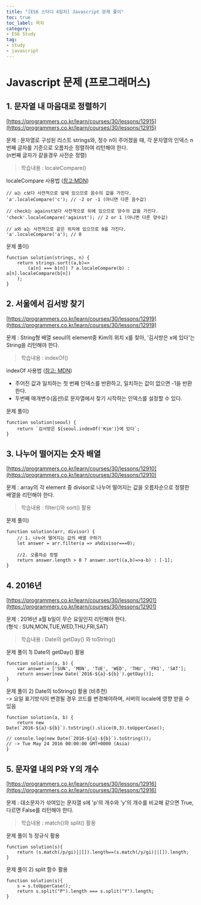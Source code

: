 ```yaml
---
title: "[ES6 스터디 4일차] Javascript 문제 풀이"
toc: true
toc_label: 목차
category:
- ES6 Study
tag:
- study
- javascript
---
```


# Javascript 문제 (프로그래머스)

## 1. 문자열 내 마음대로 정렬하기
[https://programmers.co.kr/learn/courses/30/lessons/12915](https://programmers.co.kr/learn/courses/30/lessons/12915)

문제 : 문자열로 구성된 리스트 strings와, 정수 n이 주어졌을 때, 각 문자열의 인덱스 n번째 글자를 기준으로 오름차순 정렬하여 리턴해야 한다. <br>
(n번째 글자가 같을경우 사전순 정렬)

> 학습내용 : localeCompare()

localeCompare 사용법 ([참고:MDN](https://developer.mozilla.org/ko/docs/Web/JavaScript/Reference/Global_Objects/String/localeCompare))
```
// a는 c보다 사전적으로 앞에 있으므로 음수의 값을 가진다.
'a'.localeCompare('c'); // -2 or -1 (아니면 다른 음수값)

// check는 against보다 사전적으로 뒤에 있으므로 양수의 값을 가진다.
'check'.localeCompare('against'); // 2 or 1 (아니면 다른 양수값)

// a와 a는 사전적으로 같은 위치에 있으므로 0을 가진다.
'a'.localeCompare('a'); // 0
```

문제 풀이)
```
function solution(strings, n) {
    return strings.sort((a,b)=> 
        (a[n] === b[n]) ? a.localeCompare(b) : a[n].localeCompare(b[n])
    );
}
```

## 2. 서울에서 김서방 찾기
[https://programmers.co.kr/learn/courses/30/lessons/12919](https://programmers.co.kr/learn/courses/30/lessons/12919)

문제 : String형 배열 seoul의 element중 Kim의 위치 x를 찾아, '김서방은 x에 있다'는 String을 리턴해야 한다.

> 학습내용 : indexOf()

indexOf 사용법 ([참고: MDN](https://developer.mozilla.org/ko/docs/Web/JavaScript/Reference/Global_Objects/String/indexOf))
- 주어진 값과 일치하는 첫 번째 인덱스를 반환하고, 일치하는 값이 없으면 -1을 반환한다. 
- 두번째 매개변수(옵션)로 문자열에서 찾기 시작하는 인덱스를 설정할 수 있다.

문제 풀이)
```
function solution(seoul) {
    return `김서방은 ${seoul.indexOf('Kim')}에 있다`;
}
```

## 3. 나누어 떨어지는 숫자 배열
[https://programmers.co.kr/learn/courses/30/lessons/12910](https://programmers.co.kr/learn/courses/30/lessons/12910)

문제 : array의 각 element 중 divisor로 나누어 떨어지는 값을 오름차순으로 정렬한 배열을 리턴해야 한다.

> 학습내용 : filter()와 sort() 활용

문제 풀이) 
```
function solution(arr, divisor) {
	// 1. 나누어 떨어지는 값의 배열 구하기
    let answer = arr.filter(a => a%divisor===0);
		
	//2. 오름차순 정렬
    return answer.length > 0 ? answer.sort((a,b)=>a-b) : [-1];
}
```

## 4. 2016년
[https://programmers.co.kr/learn/courses/30/lessons/12901](https://programmers.co.kr/learn/courses/30/lessons/12901)

문제 : 2016년 a월 b일이 무슨 요일인지 리턴해야 한다. <br>(형식 : SUN,MON,TUE,WED,THU,FRI,SAT)

> 학습내용 : Date의 getDay() 와 toString()

문제 풀이 1) Date의 getDay() 활용 
```
function solution(a, b) {
    var answer = ['SUN', 'MON', 'TUE', 'WED', 'THU', 'FRI', 'SAT'];
    return answer[new Date(`2016-${a}-${b}`).getDay()];
}
```

문제 풀이 2) Date의 toString() 활용 (비추천)<br>
-> 요일 표기방식이 변경될 경우 코드를 변경해야하며, 서버의 locale에 영향 받을 수 있음
```
function solution(a, b) {
    return new Date(`2016-${a}-${b}`).toString().slice(0,3).toUpperCase();
		
// console.log(new Date(`2016-${a}-${b}`).toString());
// -> Tue May 24 2016 00:00:00 GMT+0000 (Asia)
}
```

## 5. 문자열 내의 P와 Y의 개수
[https://programmers.co.kr/learn/courses/30/lessons/12916](https://programmers.co.kr/learn/courses/30/lessons/12916)

문제 : 대소문자가 섞여있는 문자열 s에 'p'의 개수와 'y'의 개수를 비교해 
같으면 True, 다르면 False를 리턴해야 한다.

> 학습내용 : match()와 split() 활용

문제 풀이 1)  정규식 활용
```
function solution(s){
    return (s.match(/p/gi)||[]).length==(s.match(/y/gi)||[]).length;
}
```

문제 풀이 2) split 함수 활용
```
function solution(s){
    s = s.toUpperCase();
    return s.split("P").length === s.split("Y").length;
}
```
